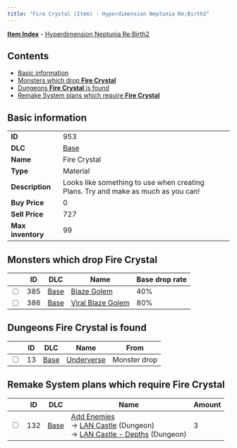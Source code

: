 ```yaml
---
title: "Fire Crystal (Item) - Hyperdimension Neptunia Re;Birth2"
---
```


[**Item Index**](/neptunia/rb2/item/index.html) - [Hyperdimension Neptunia Re;Birth2](/neptunia/rb2)

## Contents

- [Basic information](#basic-information)
- [Monsters which drop **Fire Crystal**](#monsters-which-drop-fire-crystal)
- [Dungeons **Fire Crystal** is found](#dungeons-fire-crystal-is-found)
- [Remake System plans which require **Fire Crystal**](#remake-system-plans-which-require-fire-crystal)

## Basic information

|   |   |
| -- | -- |
| **ID** | 953 |
| **DLC** | [Base](/neptunia/rb2/dlc/0-base.html) |
| **Name** | Fire Crystal |
| **Type** | Material |
| **Description** | Looks like something to use when creating Plans. Try and make as much as you can! |
| **Buy Price** | 0 |
| **Sell Price** | 727 |
| **Max inventory** | 99 |

## Monsters which drop **Fire Crystal**

|    | ID | DLC | Name | Base drop rate |
| -- | -- | --- | ---- | -------------- |
| <input type="checkbox" id="rb2-monster-0-385" class="trackbox" /> | 385 | [Base](/neptunia/rb2/dlc/0-base.html) | [Blaze Golem](/neptunia/rb2/monster/0-385-blaze-golem.html) | 40% |
| <input type="checkbox" id="rb2-monster-0-386" class="trackbox" /> | 386 | [Base](/neptunia/rb2/dlc/0-base.html) | [Viral Blaze Golem](/neptunia/rb2/monster/0-386-viral-blaze-golem.html) | 80% |

## Dungeons **Fire Crystal** is found

|    | ID | DLC | Name | From |
| -- | -- | --- | ---- | ---- |
| <input type="checkbox" id="rb2-dungeon-0-13" class="trackbox" /> | 13 | [Base](/neptunia/rb2/dlc/0-base.html) | [Underverse](/neptunia/rb2/dungeon/0-13-underverse.html) | Monster drop |

## Remake System plans which require **Fire Crystal**

|    | ID | DLC | Name | Amount |
| -- | -- | --- | ---- | ------ |
| <input type="checkbox" id="rb2-remake-0-132" class="trackbox" /> | 132 | [Base](/neptunia/rb2/dlc/0-base.html) | [Add Enemies](/neptunia/rb2/remake/0-132-add-enemies.html)<br />→ [LAN Castle](/neptunia/rb2/dungeon/0-22-lan-castle.html) (Dungeon)<br />→ [LAN Castle - Depths](/neptunia/rb2/dungeon/0-23-lan-castle-depths.html) (Dungeon) | 3 |